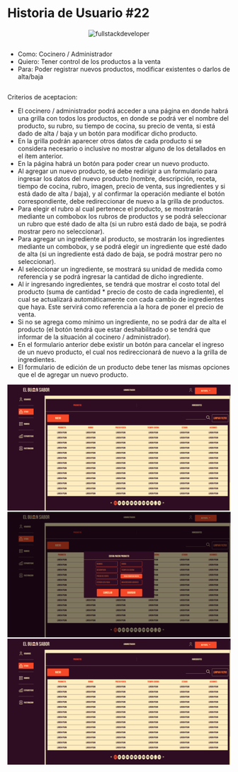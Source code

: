 # Historia de Usuario #22
  
<p align="center">
    <img
    src="https://media.giphy.com/media/scZPhLqaVOM1qG4lT9/giphy.gif"
    alt="fullstackdeveloper"
    width="300px"
    height="300px"
    align="center"
/>
</p>

## 

* Como: Cocinero / Administrador
* Quiero: Tener control de los productos a la venta
* Para: Poder registrar nuevos productos, modificar existentes o darlos de alta/baja

##

Criterios de aceptacion:

* El cocinero / administrador podrá acceder a una página en donde habrá una grilla con todos los productos, en donde se podrá ver el nombre del producto, su rubro, su tiempo de cocina, su precio de venta, si está dado de alta / baja y un botón para modificar dicho producto.
* En la grilla podrán aparecer otros datos de cada producto si se considera necesario o inclusive no mostrar alguno de los detallados en el ítem anterior.
*	En la página habrá un botón para poder crear un nuevo producto.
*	Al agregar un nuevo producto, se debe redirigir a un formulario para ingresar los datos del nuevo producto (nombre, descripción, receta, tiempo de cocina, rubro, imagen, precio de venta, sus ingredientes y si está dado de alta / baja), y al confirmar la operación mediante el botón correspondiente, debe redireccionar de nuevo a la grilla de productos.
*	Para elegir el rubro al cual pertenece el producto, se mostrarán mediante un combobox los rubros de productos y se podrá seleccionar un rubro que esté dado de alta (si un rubro está dado de baja, se podrá mostrar pero no seleccionar).
*	Para agregar un ingrediente al producto, se mostrarán los ingredientes mediante un combobox, y se podrá elegir un ingrediente que esté dado de alta (si un ingrediente está dado de baja, se podrá mostrar pero no seleccionar).
*	Al seleccionar un ingrediente, se mostrará su unidad de medida como referencia y se podrá ingresar la cantidad de dicho ingrediente.
*	Al ir ingresando ingredientes, se tendrá que mostrar el costo total del producto (suma de cantidad * precio de costo de cada ingrediente), el cual se actualizará automáticamente con cada cambio de ingredientes que haya. Este servirá como referencia a la hora de poner el precio de venta.
*	Si no se agrega como mínimo un ingrediente, no se podrá dar de alta el producto (el botón tendrá que estar deshabilitado o se tendrá que informar de la situación al cocinero / administrador).
*	En el formulario anterior debe existir un botón para cancelar el ingreso de un nuevo producto, el cual nos redireccionará de nuevo a la grilla de ingredientes.
*	El formulario de edición de un producto debe tener las mismas opciones que el de agregar un nuevo producto.

![image](https://github.com/DarioLopez18/DesarrolloDeSoftware-2023-ElBuenSabor/blob/HU22adm/HU22ADM.png)
![image](https://github.com/DarioLopez18/DesarrolloDeSoftware-2023-ElBuenSabor/blob/HU22adm/HU22.1ADM.png)
![image](https://github.com/DarioLopez18/DesarrolloDeSoftware-2023-ElBuenSabor/blob/HU22adm/HU22ADM.png)
